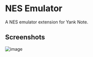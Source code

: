 # NES Emulator

A NES emulator extension for Yank Note.

## Screenshots
![image](https://registry.yank-note.com/cdn/@yank-note/extension-nes-emulator/1.1.0/bcc5de92-9343-44e4-ae41-d06737d9baa4.png)
